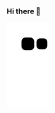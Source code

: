 ### Hi there 👋

<!--
**84b/84b** is a ✨ _special_ ✨ repository because its `README.md` (this file) appears on your GitHub profile.

Here are some ideas to get you started:

- 🔭 I’m currently working on ...
- 🌱 I’m currently learning ...
- 👯 I’m looking to collaborate on ...
- 🤔 I’m looking for help with ...
- 💬 Ask me about ...
- 📫 How to reach me: ...
- 😄 Pronouns: ...
- ⚡ Fun fact: ...
-->

  <a href='https://github.com/84b'>
        <img alt='Snake Animation' src='https://github.com/rafaballerini/rafaballerini/blob/output/github-contribution-grid-snake.svg'/>
